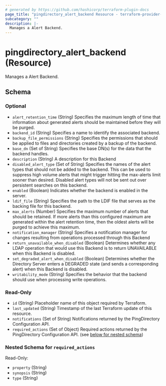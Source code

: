 ```yaml
---
# generated by https://github.com/hashicorp/terraform-plugin-docs
page_title: "pingdirectory_alert_backend Resource - terraform-provider-pingdirectory"
subcategory: ""
description: |-
  Manages a Alert Backend.
---
```


# pingdirectory_alert_backend (Resource)

Manages a Alert Backend.



<!-- schema generated by tfplugindocs -->
## Schema

### Optional

- `alert_retention_time` (String) Specifies the maximum length of time that information about generated alerts should be maintained before they will be purged.
- `backend_id` (String) Specifies a name to identify the associated backend.
- `backup_file_permissions` (String) Specifies the permissions that should be applied to files and directories created by a backup of the backend.
- `base_dn` (Set of String) Specifies the base DN(s) for the data that the backend handles.
- `description` (String) A description for this Backend
- `disabled_alert_type` (Set of String) Specifies the names of the alert types that should not be added to the backend. This can be used to suppress high volume alerts that might trigger hitting the max-alerts limit sooner than desired. Disabled alert types will not be sent out over persistent searches on this backend.
- `enabled` (Boolean) Indicates whether the backend is enabled in the server.
- `ldif_file` (String) Specifies the path to the LDIF file that serves as the backing file for this backend.
- `max_alerts` (Number) Specifies the maximum number of alerts that should be retained. If more alerts than this configured maximum are generated within the alert retention time, then the oldest alerts will be purged to achieve this maximum.
- `notification_manager` (String) Specifies a notification manager for changes resulting from operations processed through this Backend
- `return_unavailable_when_disabled` (Boolean) Determines whether any LDAP operation that would use this Backend is to return UNAVAILABLE when this Backend is disabled.
- `set_degraded_alert_when_disabled` (Boolean) Determines whether the Directory Server enters a DEGRADED state (and sends a corresponding alert) when this Backend is disabled.
- `writability_mode` (String) Specifies the behavior that the backend should use when processing write operations.

### Read-Only

- `id` (String) Placeholder name of this object required by Terraform.
- `last_updated` (String) Timestamp of the last Terraform update of this resource.
- `notifications` (Set of String) Notifications returned by the PingDirectory Configuration API.
- `required_actions` (Set of Object) Required actions returned by the PingDirectory Configuration API. (see [below for nested schema](#nestedatt--required_actions))

<a id="nestedatt--required_actions"></a>
### Nested Schema for `required_actions`

Read-Only:

- `property` (String)
- `synopsis` (String)
- `type` (String)


